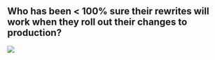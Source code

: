 ##  Who has been < 100% sure their rewrites will work when they roll out their changes to production?

<div class="big-image-container">
	<img class="big-image" src="http://www.quickmeme.com/img/22/228c7e9afc0352e0b7a890e3f358afebfe2882c37efacae7ab8bc551468afbf4.jpg"/>
</div>

